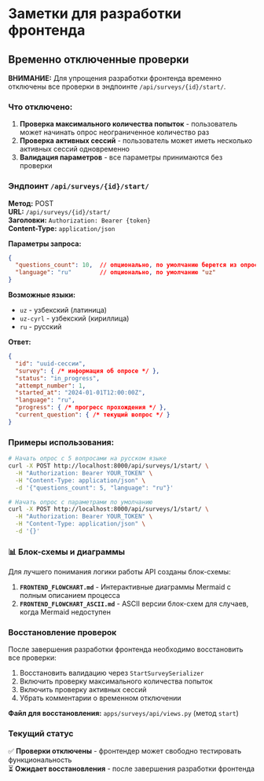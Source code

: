 # Заметки для разработки фронтенда

## Временно отключенные проверки

**ВНИМАНИЕ:** Для упрощения разработки фронтенда временно отключены все проверки в эндпоинте `/api/surveys/{id}/start/`.

### Что отключено:

1. **Проверка максимального количества попыток** - пользователь может начинать опрос неограниченное количество раз
2. **Проверка активных сессий** - пользователь может иметь несколько активных сессий одновременно
3. **Валидация параметров** - все параметры принимаются без проверки

### Эндпоинт `/api/surveys/{id}/start/`

**Метод:** POST  
**URL:** `/api/surveys/{id}/start/`  
**Заголовки:** `Authorization: Bearer {token}`  
**Content-Type:** `application/json`

**Параметры запроса:**
```json
{
  "questions_count": 10,  // опционально, по умолчанию берется из опроса
  "language": "ru"        // опционально, по умолчанию "uz"
}
```

**Возможные языки:**
- `uz` - узбекский (латиница)
- `uz-cyrl` - узбекский (кириллица)  
- `ru` - русский

**Ответ:**
```json
{
  "id": "uuid-сессии",
  "survey": { /* информация об опросе */ },
  "status": "in_progress",
  "attempt_number": 1,
  "started_at": "2024-01-01T12:00:00Z",
  "language": "ru",
  "progress": { /* прогресс прохождения */ },
  "current_question": { /* текущий вопрос */ }
}
```

### Примеры использования:

```bash
# Начать опрос с 5 вопросами на русском языке
curl -X POST http://localhost:8000/api/surveys/1/start/ \
  -H "Authorization: Bearer YOUR_TOKEN" \
  -H "Content-Type: application/json" \
  -d '{"questions_count": 5, "language": "ru"}'

# Начать опрос с параметрами по умолчанию
curl -X POST http://localhost:8000/api/surveys/1/start/ \
  -H "Authorization: Bearer YOUR_TOKEN" \
  -H "Content-Type: application/json" \
  -d '{}'
```

### 📊 Блок-схемы и диаграммы

Для лучшего понимания логики работы API созданы блок-схемы:

1. **`FRONTEND_FLOWCHART.md`** - Интерактивные диаграммы Mermaid с полным описанием процесса
2. **`FRONTEND_FLOWCHART_ASCII.md`** - ASCII версии блок-схем для случаев, когда Mermaid недоступен

### Восстановление проверок

После завершения разработки фронтенда необходимо восстановить все проверки:

1. Восстановить валидацию через `StartSurveySerializer`
2. Включить проверку максимального количества попыток
3. Включить проверку активных сессий
4. Убрать комментарии о временном отключении

**Файл для восстановления:** `apps/surveys/api/views.py` (метод `start`)

### Текущий статус

✅ **Проверки отключены** - фронтендер может свободно тестировать функциональность  
⏳ **Ожидает восстановления** - после завершения разработки фронтенда
